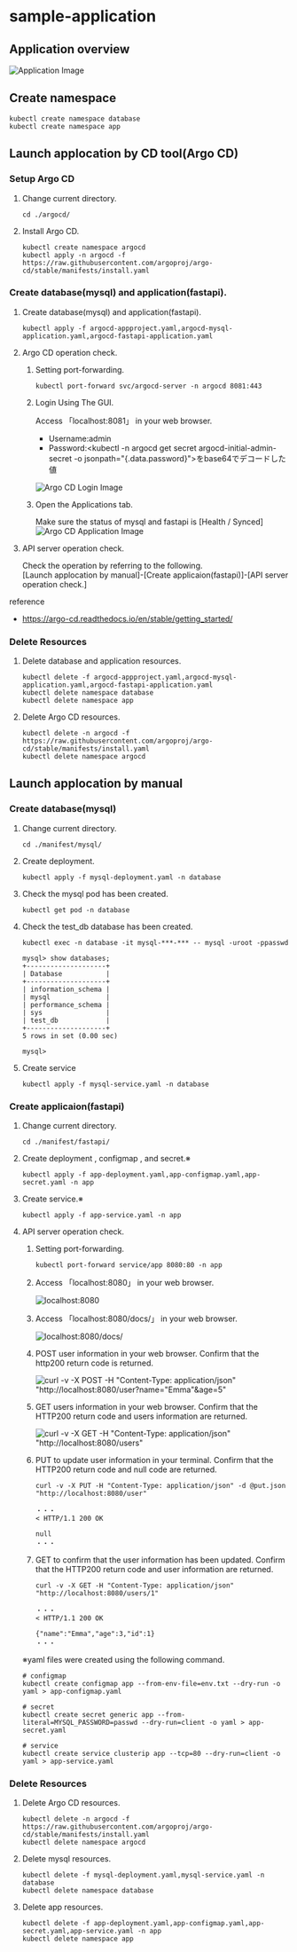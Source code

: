 # sample-application

## Application overview

![Application Image](./docs/Application_Image.JPG)

## Create namespace

```
kubectl create namespace database
kubectl create namespace app
```
## Launch applocation by CD tool(Argo CD)

### Setup Argo CD

1. Change current directory.

    ```
    cd ./argocd/
    ```

1. Install Argo CD.

    ```
    kubectl create namespace argocd
    kubectl apply -n argocd -f https://raw.githubusercontent.com/argoproj/argo-cd/stable/manifests/install.yaml
    ```

### Create database(mysql) and application(fastapi).

1. Create database(mysql) and application(fastapi).

    ```
    kubectl apply -f argocd-appproject.yaml,argocd-mysql-application.yaml,argocd-fastapi-application.yaml
    ```

1. Argo CD operation check.

    1. Setting port-forwarding.

        ```
        kubectl port-forward svc/argocd-server -n argocd 8081:443
        ```

    1. Login Using The GUI.

        Access 「localhost:8081」 in your web browser.
        * Username:admin
        * Password:<kubectl -n argocd get secret argocd-initial-admin-secret -o jsonpath="{.data.password}">をbase64でデコードした値  
        
        ![Argo CD Login Image](./docs/ArgoCD_login.JPG)
    
    1. Open the Applications tab.

        Make sure the status of mysql and fastapi is [Health / Synced]
        ![Argo CD Application Image](./docs/ArgoCD_applications.JPG)

1. API server operation check.

    Check the operation by referring to the following.  
    [Launch applocation by manual]-[Create applicaion(fastapi)]-[API server operation check.]

reference
* https://argo-cd.readthedocs.io/en/stable/getting_started/  

### Delete Resources

1. Delete database and application resources.

    ```
    kubectl delete -f argocd-appproject.yaml,argocd-mysql-application.yaml,argocd-fastapi-application.yaml
    kubectl delete namespace database
    kubectl delete namespace app
    ```

1. Delete Argo CD resources.

    ```
    kubectl delete -n argocd -f https://raw.githubusercontent.com/argoproj/argo-cd/stable/manifests/install.yaml
    kubectl delete namespace argocd
    ```

## Launch applocation by manual

### Create database(mysql)

1. Change current directory.

    ```
    cd ./manifest/mysql/
    ```

1. Create deployment.

    ```
    kubectl apply -f mysql-deployment.yaml -n database
    ```

1. Check the mysql pod has been created.

    ```
    kubectl get pod -n database
    ```

1. Check the test_db database has been created.

    ```
    kubectl exec -n database -it mysql-***-*** -- mysql -uroot -ppasswd

    mysql> show databases;
    +--------------------+
    | Database           |
    +--------------------+
    | information_schema |
    | mysql              |
    | performance_schema |
    | sys                |
    | test_db            |
    +--------------------+
    5 rows in set (0.00 sec)

    mysql>
    ```

1. Create service

    ```
    kubectl apply -f mysql-service.yaml -n database
    ```

### Create applicaion(fastapi)

1. Change current directory.

    ```
    cd ./manifest/fastapi/
    ```

1. Create deployment , configmap , and secret.※

    ```
    kubectl apply -f app-deployment.yaml,app-configmap.yaml,app-secret.yaml -n app
    ```

1. Create service.※

    ```
    kubectl apply -f app-service.yaml -n app
    ```

1. API server operation check.

    1. Setting port-forwarding.

        ```
        kubectl port-forward service/app 8080:80 -n app
        ```

    1. Access 「localhost:8080」 in your web browser.

        ![localhost:8080](./docs/localhost_8080.JPG)

    1. Access 「localhost:8080/docs/」 in your web browser.

        ![localhost:8080/docs/](./docs/localhost_8080_docs.JPG)

    1. POST user information in your web browser. Confirm that the http200 return code is returned.
   
        ![curl -v -X POST -H "Content-Type: application/json" "http://localhost:8080/user?name="Emma"&age=5"](./docs/localhost_8080_post.JPG)

    1. GET users information in your web browser. Confirm that the HTTP200 return code and users information are returned.

        ![curl -v -X GET -H "Content-Type: application/json" "http://localhost:8080/users"](./docs/localhost_8080_get.JPG)

    1. PUT to update user information in your terminal. Confirm that the HTTP200 return code and null code are returned.

        ```
        curl -v -X PUT -H "Content-Type: application/json" -d @put.json "http://localhost:8080/user"
        
        ・・・
        < HTTP/1.1 200 OK

        null
        ・・・
        ```

    1. GET to confirm that the user information has been updated. Confirm that the HTTP200 return code and user information are returned.

        ```
        curl -v -X GET -H "Content-Type: application/json" "http://localhost:8080/users/1"

        ・・・
        < HTTP/1.1 200 OK

        {"name":"Emma","age":3,"id":1}
        ・・・
        ```
    ※yaml files were created using the following command.

    ```
    # configmap
    kubectl create configmap app --from-env-file=env.txt --dry-run -o yaml > app-configmap.yaml

    # secret
    kubectl create secret generic app --from-literal=MYSQL_PASSWORD=passwd --dry-run=client -o yaml > app-secret.yaml

    # service
    kubectl create service clusterip app --tcp=80 --dry-run=client -o yaml > app-service.yaml
    ```

### Delete Resources

1. Delete Argo CD resources.

    ```
    kubectl delete -n argocd -f https://raw.githubusercontent.com/argoproj/argo-cd/stable/manifests/install.yaml
    kubectl delete namespace argocd
    ```

1. Delete mysql resources.

    ```
    kubectl delete -f mysql-deployment.yaml,mysql-service.yaml -n database
    kubectl delete namespace database
    ```

 1. Delete app resources.

    ```
    kubectl delete -f app-deployment.yaml,app-configmap.yaml,app-secret.yaml,app-service.yaml -n app
    kubectl delete namespace app
    ```